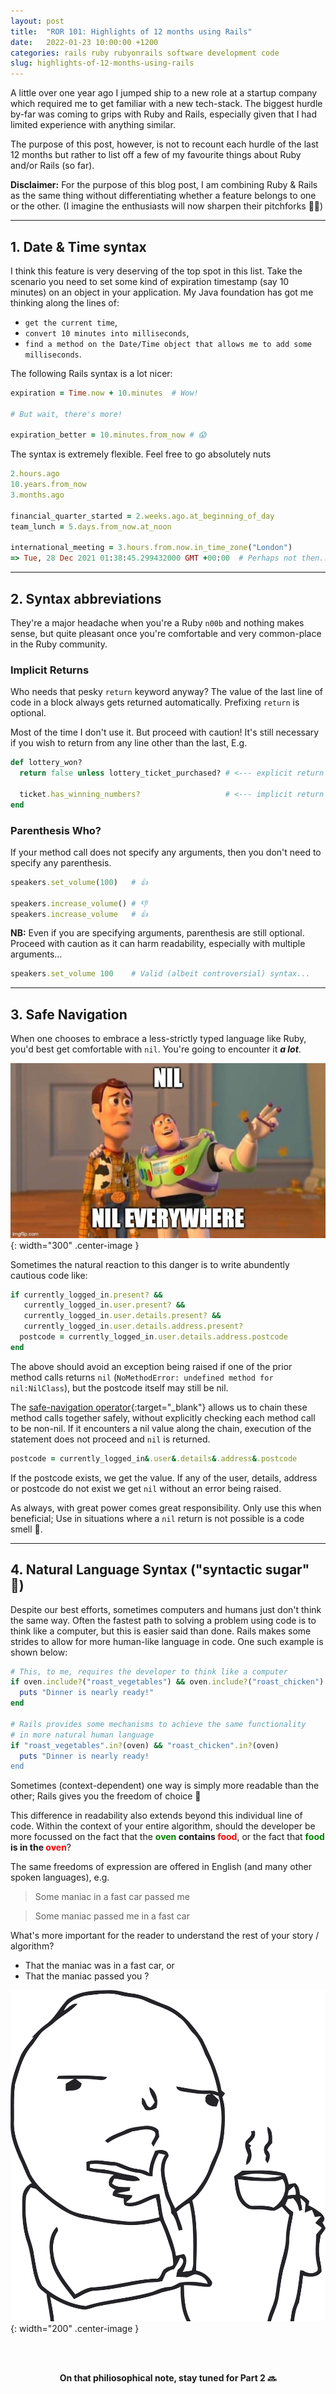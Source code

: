 ```yaml
---
layout: post
title:  "ROR 101: Highlights of 12 months using Rails"
date:   2022-01-23 10:00:00 +1200
categories: rails ruby rubyonrails software development code
slug: highlights-of-12-months-using-rails
---
```


<style type="text/css">
  .center-image {
    margin: 0 auto;
    display: block;
  }
</style>

A little over one year ago I jumped ship to a new role at a startup company which required me to get familiar with a new tech-stack. The biggest hurdle by-far was coming to grips with Ruby and Rails, especially given that I had limited experience with anything similar. 

The purpose of this post, however, is not to recount each hurdle of the last 12 months but rather to list off a few of my favourite things about Ruby and/or Rails (so far). 

**Disclaimer:** For the purpose of this blog post, I am combining Ruby & Rails as the same thing without differentiating whether a feature belongs to one or the other. (I imagine the enthusiasts will now sharpen their pitchforks 👿🔥)

---

## 1. Date & Time syntax

I think this feature is very deserving of the top spot in this list. Take the scenario you need to set some kind of expiration timestamp (say 10 minutes) on an object in your application. My Java foundation has got me thinking along the lines of:
* `get the current time`, 
* `convert 10 minutes into milliseconds`, 
* `find a method on the Date/Time object that allows me to add some milliseconds`.

The following Rails syntax is a lot nicer:

```ruby
expiration = Time.now + 10.minutes  # Wow!

# But wait, there's more!

expiration_better = 10.minutes.from_now # 😱
```

The syntax is extremely flexible. Feel free to go absolutely nuts

```ruby
2.hours.ago
10.years.from_now
3.months.ago

financial_quarter_started = 2.weeks.ago.at_beginning_of_day
team_lunch = 5.days.from_now.at_noon

international_meeting = 3.hours.from.now.in_time_zone("London")
=> Tue, 28 Dec 2021 01:38:45.299432000 GMT +00:00  # Perhaps not then...
```

---

## 2. Syntax abbreviations
They're a major headache when you're a Ruby `n00b` and nothing makes sense, but quite pleasant once you're comfortable and very common-place in the Ruby community. 

### Implicit Returns

Who needs that pesky `return` keyword anyway? 
The value of the last line of code in a block always gets returned automatically. Prefixing `return` is optional.

Most of the time I don't use it. But proceed with caution! It's still necessary if you wish to return from any line other than the last, E.g.

```ruby
def lottery_won?
  return false unless lottery_ticket_purchased? # <--- explicit return

  ticket.has_winning_numbers?                   # <--- implicit return
end
```

### Parenthesis Who?

If your method call does not specify any arguments, then you don't need to specify any parenthesis.

```ruby
speakers.set_volume(100)   # 👍

speakers.increase_volume() # 👎
speakers.increase_volume   # 👍
```

**NB:** Even if you are specifying arguments, parenthesis are still optional. Proceed with caution as it can harm readability, especially with multiple arguments...

```ruby
speakers.set_volume 100    # Valid (albeit controversial) syntax...
```

---

## 3. Safe Navigation

When one chooses to embrace a less-strictly typed language like Ruby, you'd best get comfortable with `nil`. You're going to encounter it ***a lot***. 

![Nil Everywhere](/assets/ror101/nil-everywhere.jpg){: width="300" .center-image }

Sometimes the natural reaction to this danger is to write abundently cautious code like: 

```ruby
if currently_logged_in.present? && 
   currently_logged_in.user.present? &&
   currently_logged_in.user.details.present? &&
   currently_logged_in.user.details.address.present?
  postcode = currently_logged_in.user.details.address.postcode
end
```

The above should avoid an exception being raised if one of the prior method calls returns `nil` (`NoMethodError: undefined method for nil:NilClass`), but the postcode itself may still be nil. 

The [safe-navigation operator](https://ruby-doc.org/core-2.6/doc/syntax/calling_methods_rdoc.html#label-Safe+navigation+operator){:target="_blank"} allows us to chain these method calls together safely, without explicitly checking each method call to be non-nil. If it encounters a nil value along the chain, execution of the statement does not proceed and `nil` is returned. 

```ruby
postcode = currently_logged_in&.user&.details&.address&.postcode
```

If the postcode exists, we get the value. If any of the user, details, address or postcode do not exist we get `nil` without an error being raised.

As always, with great power comes great responsibility. Only use this when beneficial; Use in situations where a `nil` return is not possible is a code smell 🥴.

---

## 4. Natural Language Syntax ("syntactic sugar" 💅)

Despite our best efforts, sometimes computers and humans just don't think the same way. Often the fastest path to solving a problem using code is to think like a computer, but this is easier said than done. Rails makes some strides to allow for more human-like language in code. One such example is shown below: 

```ruby
# This, to me, requires the developer to think like a computer
if oven.include?("roast_vegetables") && oven.include?("roast_chicken")
  puts "Dinner is nearly ready!"
end

# Rails provides some mechanisms to achieve the same functionality 
# in more natural human language
if "roast_vegetables".in?(oven) && "roast_chicken".in?(oven)
  puts "Dinner is nearly ready!
end
```

Sometimes (context-dependent) one way is simply more readable than the other; Rails gives you the freedom of choice 🤗

This difference in readability also extends beyond this individual line of code. Within the context of your entire algorithm, should the developer be more focussed on the fact that the **<span style="color:green">oven</span> contains <span style="color:red">food</span>**, or the fact that **<span style="color:green">food</span> is in the <span style="color:red">oven</span>**? 

The same freedoms of expression are offered in English (and many other spoken languages), e.g. 

> Some maniac in a fast car passed me

> Some maniac passed me in a fast car

What's more important for the reader to understand the rest of your story / algorithm? 
* That the maniac was in a fast car, or
* That the maniac passed you ?

![Thinking](/assets/ror101/thinking.png){: width="200" .center-image }

<br><br>
<p align=center style="font-weight:bold">On that philiosophical note, stay tuned for Part 2 🔜</p>